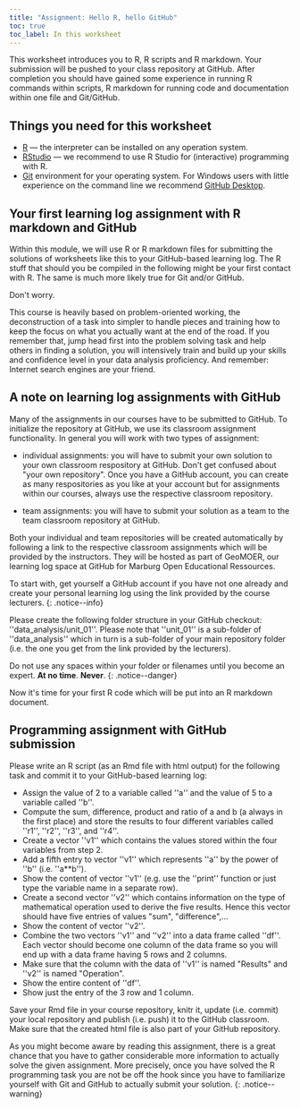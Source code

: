```yaml
---
title: "Assignment: Hello R, hello GitHub"
toc: true
toc_label: In this worksheet
---
```


This worksheet introduces you to R, R scripts and R markdown. Your submission will be pushed to your class repository at GitHub. After completion you should have gained some experience in running R commands within scripts, R markdown for running code and documentation within one file and Git/GitHub.

## Things you need for this worksheet
  * [R](https://cran.r-project.org/) — the interpreter can be installed on any operation system.
  * [RStudio](https://www.rstudio.com/) — we recommend to use R Studio for (interactive) programming with R.
  * [Git](https://git-scm.com/downloads) environment for your operating system. For Windows users with little experience on the command line we recommend [GitHub Desktop](https://desktop.github.com/).

## Your first learning log assignment with R markdown and GitHub
Within this module, we will use R or R markdown files for submitting the solutions of worksheets like this to your GitHub-based learning log. The R stuff that should you be compiled in the following might be your first contact with R. The same is much more likely true for Git and/or GitHub. 

Don't worry. 

This course is heavily based on problem-oriented working, the deconstruction of a task into simpler to handle pieces and training how to keep the focus on what you actually want at the end of the road. If you remember that, jump head first into the problem solving task and help others in finding a solution, you will intensively train and build up your skills and confidence level in your data analysis proficiency. And remember: Internet search engines are your friend.

## A note on learning log assignments with GitHub
Many of the assignments in our courses have to be submitted to GitHub. To initialize the repository at GitHub, we use its classroom assignment functionality. In general you will work with two types of assignment:

  * individual assignments: you will have to submit your own solution to your own classroom respository at GitHub. Don't get confused about "your own repository". Once you have a GitHub account, you can create as many respositories as you like at your account but for assignments within our courses, always use the respective classroom repository.
  
  * team assignments: you will have to submit your solution as a team to the team classroom repository at GitHub.
  
Both your individual and team repositories will be created automatically by following a link to the respective classroom assignments which will be provided by the instructors. They will be hosted as part of GeoMOER, our learning log space at GitHub for Marburg Open Educational Ressources.

To start with, get yourself a GitHub account if you have not one already and create your personal learning log using the link provided by the course lecturers.
{: .notice--info}

Please create the following folder structure in your GitHub checkout: ''data_analysis/unit_01''. Please note that ''unit_01'' is a sub-folder of ''data_analysis'' which in turn is a sub-folder of your main repository folder (i.e. the one you get from the link provided by the lecturers). 

Do not use any spaces within your folder or filenames until you become an expert. **At no time**. **Never**. 
{: .notice--danger}

Now it's time for your first R code which will be put into an R markdown document.

## Programming assignment with GitHub submission
Please write an R script (as an Rmd file with html output) for the following task and commit it to your GitHub-based learning log:

  * Assign the value of 2 to a variable called ''a'' and the value of 5 to a variable called ''b''.
  * Compute the sum, difference, product and ratio of a and b (a always in the first place) and store the results to four different variables called ''r1'', ''r2'', ''r3'', and ''r4''.
  * Create a vector ''v1'' which contains the values stored within the four variables from step 2.
  * Add a fifth entry to vector ''v1'' which represents ''a'' by the power of ''b'' (i.e. ''a**b'').
  * Show the content of vector ''v1'' (e.g. use the ''print'' function or just type the variable name in a separate row).
  * Create a second vector ''v2'' which contains information on the type of mathematical operation used to derive the five results. Hence this vector should have five entries of values "sum", "difference",...
  * Show the content of vector ''v2''.
  * Combine the two vectors ''v1'' and ''v2'' into a data frame called ''df''. Each vector should become one column of the data frame so you will end up with a data frame having 5 rows and 2 columns.
  * Make sure that the column with the data of ''v1'' is named "Results" and ''v2'' is named "Operation".
  * Show the entire content of ''df''.
  * Show just the entry of the 3 row and 1 column.

Save your Rmd file in your course repository, knitr it, update (i.e. commit) your local repository and publish (i.e. push) it to the GitHub classroom. Make sure that the created html file is also part of your GitHub repository.

As you might become aware by reading this assignment, there is a great chance that you have to gather considerable more information to actually solve the given assignment. More precisely, once you have solved the R programming task you are not be off the hook since you have to familiarize yourself with Git and GitHub to actually submit your solution.
{: .notice--warning}